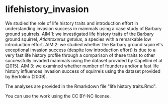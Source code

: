 # lifehistory_invasion

We studied the role of life history traits and introduction effort in understanding invasion success in mammals using a case study of Barbary ground squirrels. 
AIM 1: we investigated life history traits of the Barbary ground squirrel, _Atlantoxerus getulus_, a species with a remarkable low introduction effort. 
AIM 2: we studied whether the Barbary ground squirrel's exceptional invasion success (despite low introduction effort) is due to a very fast life history profile 
through a comparison of these traits to other successfully invaded mammals using the dataset provided by Capellini et al (2015). 
AIM 3: we examined whether number of founders and/or a fast life history influences invasion success of squirrels using the dataset provided by Bertolino (2009).  

The analyses are provided in the Rmarkdown file "life history traits.Rmd".

You can use the work using the CC BY-NC license. 
